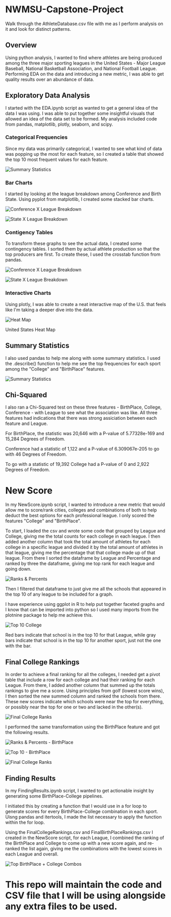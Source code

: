 # NWMSU-Capstone-Project

Walk through the AthleteDatabase.csv file with me as I perform analysis on it and look for distinct patterns.

## Overview

Using python analysis, I wanted to find where athletes are being produced among the three major sporting leagues in the United States - Major League Baseball, National Basketball Association, and National Football League. Performing EDA on the data and introducing a new metric, I was able to get quality results over an abundance of data.

## Exploratory Data Analysis

I started with the EDA.ipynb script as wanted to get a general idea of the data I was using. I was able to put together some insightful visuals that allowed an idea of the data set to be formed. My analysis included code from pandas, matplotlib, plotly, seaborn, and scipy. 

### Categorical Frequencies

Since my data was primarily categorical, I wanted to see what kind of data was popping up the most for each feature, so I created a table that showed the top 10 most frequent values for each feature.

![Summary Statistics](https://github.com/bradymonks/NWMSU-Capstone-Project/blob/main/Images/SummaryStatistics2.png)

### Bar Charts

I started by looking at the league breakdown among Conference and Birth State. Using pyplot from matplotlib, I created some stacked bar charts. 

![Conference X League Breakdown](https://github.com/bradymonks/NWMSU-Capstone-Project/blob/main/ConferenceLeague.png)

![State X League Breakdown](https://github.com/bradymonks/NWMSU-Capstone-Project/blob/main/StateLeague.png)

### Contigency Tables

To transform these graphs to see the actual data, I created some contingency tables. I sorted them by actual athlete production so that the top producers are first. To create these, I used the crosstab function from pandas. 

![Conference X League Breakdown](https://github.com/bradymonks/NWMSU-Capstone-Project/blob/main/ContTableConf.png)

![State X League Breakdown](https://github.com/bradymonks/NWMSU-Capstone-Project/blob/main/ContTableState.png)

### Interactive Charts

Using plotly, I was able to create a neat interactive map of the U.S. that feels like I'm taking a deeper dive into the data. 

![Heat Map](https://github.com/bradymonks/NWMSU-Capstone-Project/blob/main/Images/HeatMap.png)

United States Heat Map

## Summary Statistics

I also used pandas to help me along with some summary statistics. I used the .describe() function to help me see the top frequencies for each sport among the "College" and "BirthPlace" features. 

![Summary Statistics](https://github.com/bradymonks/NWMSU-Capstone-Project/blob/main/Images/SummaryStatistics3.png)

## Chi-Squared

I also ran a Chi-Squared test on these three features - BirthPlace, College, Conference - with League to see what the association was like. All three features had indications that there was strong assiciation between each feature and League.

For BirthPlace, the statistic was 20,646 with a P-value of  5.77328e-169 and 15,284 Degrees of Freedom. 

Conference had a statistic of 1,122 and a P-value of  6.309067e-205 to go with 46 Degrees of Freedom.

To go with a statistic of 19,392 College had a P-value of 0 and 2,922 Degrees of Freedom. 

# New Score

In my NewScore.ipynb script, I wanted to introduce a new metric that would allow me to score/rank cities, colleges and combinations of both to help deduct the best options for each professional league. I only scored the features "College" and "BirthPlace". 

To start, I loaded the csv and wrote some code that grouped by League and College, giving me the total counts for each college in each league. I then added another column that took the total amount of athletes for each college in a specific league and divided it by the total amount of athletes in that league, giving me the percentage that that college made up of that league. From there I sorted the dataframe by League and Percentage and ranked by three the dataframe, giving me top rank for each league and going down. 

![Ranks & Percents](https://github.com/bradymonks/NWMSU-Capstone-Project/blob/main/Images/ranks_percents.png)

Then I filtered that dataframe to just give me all the schools that appeared in the top 10 of any league to be included for a graph. 

I have experience using ggplot in R to help put together faceted graphs and I know that can be imported into python so I used many imports from the plotnine package to help me achieve this. 

![Top 10 College](https://github.com/bradymonks/NWMSU-Capstone-Project/blob/main/Images/Top10College.png)

Red bars indicate that school is in the top 10 for that League, while gray bars indicate that school is in the top 10 for another sport, just not the one with the bar. 

## Final College Rankings

In order to achieve a final ranking for all the colleges, I needed get a pivot table that include a row for each college and had their ranking for each League. From there, I added another column that summed up the totals rankings to give me a score. Using principles from golf (lowest score wins), I then sorted the new summed column and ranked the schools from there. These new scores indicate which schools were near the top for everything, or possibly near the top for one or two and lacked in the other(s). 

![Final College Ranks](https://github.com/bradymonks/NWMSU-Capstone-Project/blob/main/Images/CollegeFinalRanks.png)

I performed the same transformation using the BirthPlace feature and got the following results. 

![Ranks & Percents - BirthPlace](https://github.com/bradymonks/NWMSU-Capstone-Project/blob/main/Images/ranks_percents_birthplace.png)


![Top 10 - BirthPlace](https://github.com/bradymonks/NWMSU-Capstone-Project/blob/main/Images/Top10BirthPlace.png)


![Final College Ranks](https://github.com/bradymonks/NWMSU-Capstone-Project/blob/main/Images/BirthPlaceFinalRanks.png)

## Finding Results

In my FindingResults.ipynb script, I wanted to get actionable insight by generating some BirthPlace-College pipelines.

I initiated this by creating a function that I would use in a for loop to generate scores for every BirthPlace-College combination in each sport. Uisng pandas and itertools, I made the list necessary to apply the function within the for loop. 

Using the FinalCollegeRankings.csv and FinalBirthPlaceRankings.csv I created in the NewScore script, for each League, I combined the ranking of the BirthPlace and College to come up with a new score again, and re-ranked the list again, giving me the combinations with the lowest scores in each League and overall. 

![Top BirthPlace + College Combos](https://github.com/bradymonks/NWMSU-Capstone-Project/blob/main/Images/CityCollegeAll10.png)


# This repo will maintain the code and CSV file that I will be using alongside any extra files to be used. 